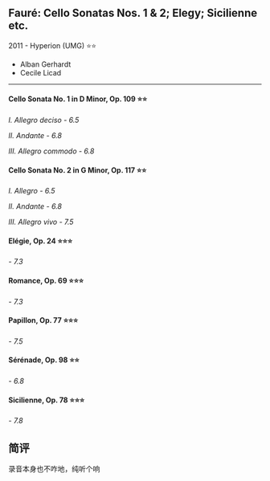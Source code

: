 Fauré: Cello Sonatas Nos. 1 & 2; Elegy; Sicilienne etc.
---
2011 - Hyperion (UMG) ⭐⭐
- Alban Gerhardt
- Cecile Licad
---
#### **Cello Sonata No. 1 in D Minor, Op. 109** ⭐⭐

_I. Allegro deciso - 6.5_

_II. Andante - 6.8_

_III. Allegro commodo - 6.8_

#### **Cello Sonata No. 2 in G Minor, Op. 117** ⭐⭐

_I. Allegro - 6.5_

_II. Andante - 6.8_

_III. Allegro vivo - 7.5_

#### **Elégie, Op. 24** ⭐⭐⭐

_- 7.3_

#### **Romance, Op. 69** ⭐⭐⭐

_- 7.3_

#### **Papillon, Op. 77** ⭐⭐⭐

_- 7.5_

#### **Sérénade, Op. 98** ⭐⭐

_- 6.8_

#### **Sicilienne, Op. 78** ⭐⭐⭐

_- 7.8_

## 简评
录音本身也不咋地，纯听个响
